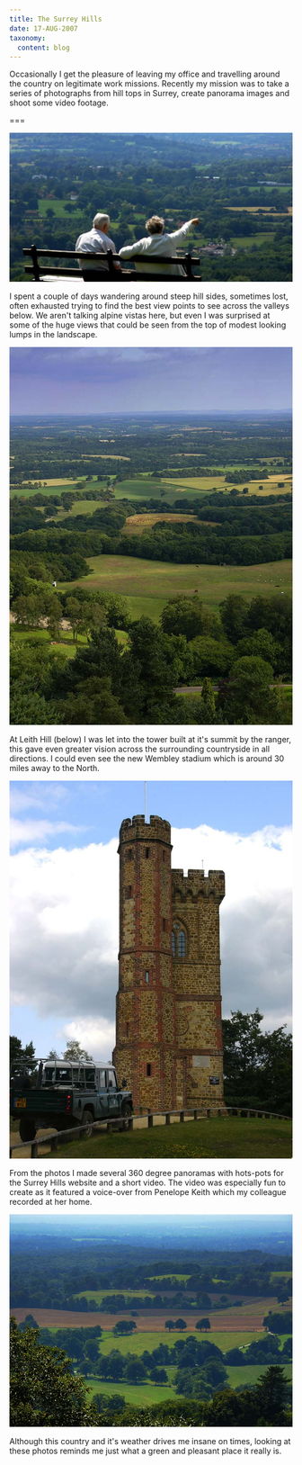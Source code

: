 ```yaml
---
title: The Surrey Hills
date: 17-AUG-2007
taxonomy:
  content: blog
---
```


Occasionally I get the pleasure of leaving my office and travelling around the country on legitimate work missions.   Recently my mission was to take a series of photographs from hill tops in Surrey, create panorama images and shoot some video footage.

===

![couplehill](p1020644.jpg)

I spent a couple of days wandering around steep hill sides, sometimes lost, often exhausted trying to find the best view points to see across the valleys below.   We aren't talking alpine vistas here, but even I was surprised at some of the huge views that could be seen from the top of modest looking lumps in the landscape.

![hill3](p1020711.jpg)

At Leith Hill (below) I was let into the tower built at it's summit by the ranger, this gave even greater vision across the surrounding countryside in all directions.  I could even see the new Wembley stadium which is around 30 miles away to the North.

![tower](p1020734.jpg)

From the photos I made several 360 degree panoramas with hots-pots for the Surrey Hills website and a short video.  The video was especially fun to create as it featured a voice-over from Penelope Keith which my colleague recorded at her home.

![hill2](1.jpg)

Although this country and it's weather drives me insane on times, looking at these photos reminds me just what a green and pleasant place it really is.
